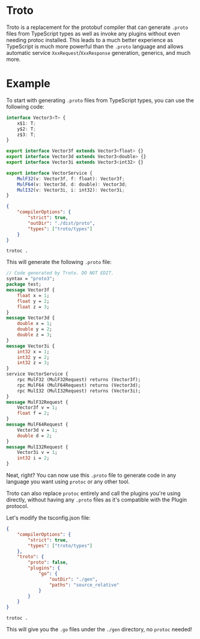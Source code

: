 # Troto

Troto is a replacement for the protobuf compiler that can generate `.proto` files from TypeScript types as well as invoke any plugins without even needing protoc installed. This leads to a much better experience as TypeScript is much more powerful than the `.proto` language and allows automatic service `XxxRequest`/`XxxResponse` generation, generics, and much more.

# Example

To start with generating `.proto` files from TypeScript types, you can use the following code:

```typescript
interface Vector3<T> {
	x$1: T;
	y$2: T;
	z$3: T;
}

export interface Vector3f extends Vector3<float> {}
export interface Vector3d extends Vector3<double> {}
export interface Vector3i extends Vector3<int32> {}

export interface VectorService {
	MulF32(v: Vector3f, f: float): Vector3f;
	MulF64(v: Vector3d, d: double): Vector3d;
	MulI32(v: Vector3i, i: int32): Vector3i;
}
```

```json
{
	"compilerOptions": {
		"strict": true,
		"outDir": "./dist/proto",
		"types": ["troto/types"]
	}
}
```

```shell
trotoc .
```

This will generate the following `.proto` file:

```protobuf
// Code generated by Troto. DO NOT EDIT.
syntax = "proto3";
package test;
message Vector3f {
	float x = 1;
	float y = 2;
	float z = 3;
}
message Vector3d {
	double x = 1;
	double y = 2;
	double z = 3;
}
message Vector3i {
	int32 x = 1;
	int32 y = 2;
	int32 z = 3;
}
service VectorService {
	rpc MulF32 (MulF32Request) returns (Vector3f);
	rpc MulF64 (MulF64Request) returns (Vector3d);
	rpc MulI32 (MulI32Request) returns (Vector3i);
}
message MulF32Request {
	Vector3f v = 1;
	float f = 2;
}
message MulF64Request {
	Vector3d v = 1;
	double d = 2;
}
message MulI32Request {
	Vector3i v = 1;
	int32 i = 2;
}
```

Neat, right? You can now use this `.proto` file to generate code in any language you want using `protoc` or any other tool.

Troto can also replace `protoc` entirely and call the plugins you're using directly, without having any `.proto` files as it's compatible with the Plugin protocol.

Let's modify the tsconfig.json file:

```json
{
	"compilerOptions": {
		"strict": true,
		"types": ["troto/types"]
	},
	"troto": {
		"proto": false,
		"plugins": {
			"go": {
				"outDir": "./gen",
				"paths": "source_relative"
			}
		}
	}
}
```

```shell
trotoc .
```

This will give you the `.go` files under the `./gen` directory, no `protoc` needed!
